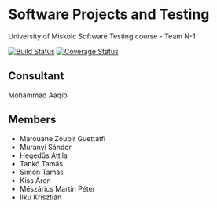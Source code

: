 # Software Projects and Testing
University of Miskolc Software Testing course - Team N-1

[![Build Status](https://travis-ci.org/aron123/SoftwareTesting.svg?branch=master)](https://travis-ci.org/aron123/SoftwareTesting) [![Coverage Status](https://coveralls.io/repos/github/aron123/SoftwareTesting/badge.svg?branch=master)](https://coveralls.io/github/aron123/SoftwareTesting?branch=master)

## Consultant
Mohammad Aaqib

## Members
* Marouane Zoubir Guettatfi
* Murányi Sándor
* Hegedűs Attila
* Tankó Tamás
* Simon Tamás
* Kiss Áron
* Mészárics Martin Péter
* Ilku Krisztián
